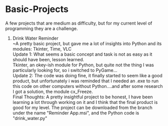 # Basic-Projects
A few projects that are medium as difficulty, but for my current level of programming they are a challenge.

1) Drink Water Reminder<br>
~A pretty basic project, but gave me a lot of insights into Python and its modules: Tkinter, Time, VLC<br>
Update 1: What seems a basic concept and task is not as easy as it should have been, lesson learned.<br>
Tkinter, an okey-ish module for Python, but quite not the thing I was particularly looking for, so i switched to PyGame...<br>
Update 2: The code was doing fine, it finally started to seem like a good product, but unfortunately i was reminded that I needed an .exe to run this code on other computers without Python....and after some research I got a solution, the module cx_Freeze.<br>
Final Thoughts: A pretty insightful project to be honest, I have been learning a lot through working on it and I think that the final product is good for my level.
The project can be downloaded from the branch under the name "Reminder App.msi", and the Python code is "drink_water.py"
